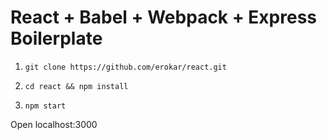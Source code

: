 React + Babel + Webpack + Express Boilerplate
=============================================

1. `git clone https://github.com/erokar/react.git`

2. `cd react && npm install`

3. `npm start`

Open localhost:3000
